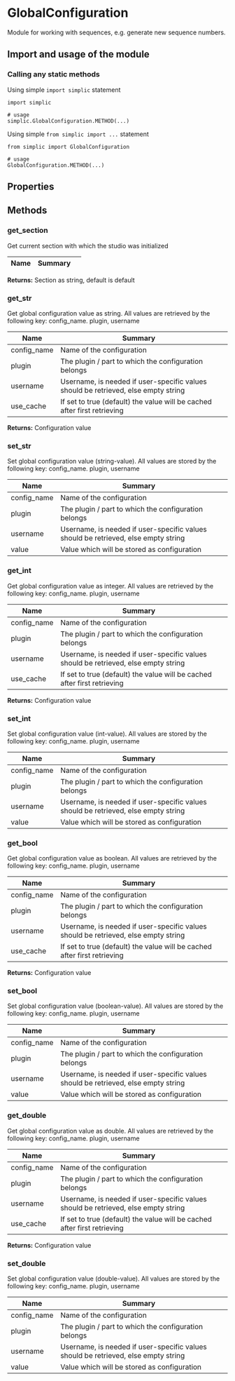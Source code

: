 GlobalConfiguration
===

Module for working with sequences, e.g. generate new sequence numbers.


## Import and usage of the module
### Calling any static methods
Using simple `import simplic` statement
```
import simplic

# usage
simplic.GlobalConfiguration.METHOD(...)
```
Using simple `from simplic import ...` statement
```
from simplic import GlobalConfiguration

# usage
GlobalConfiguration.METHOD(...)
```


## Properties

## Methods

### get_section
Get current section with which the studio was initialized

| Name | Summary |    |
| --- | --- | ---- |

__Returns:__
Section as string, default is default

### get_str
Get global configuration value as string. All values are retrieved by the following key:
            config_name. plugin, username

| Name | Summary |    |
| --- | --- | ---- |
 | config_name | Name of the configuration | |
 | plugin | The plugin / part to which the configuration belongs | |
 | username | Username, is needed if user-specific values should be retrieved, else empty string | |
 | use_cache | If set to true (default) the value will be cached after first retrieving | |

__Returns:__
Configuration value

### set_str
Set global configuration value (string-value). All values are stored by the following key:
            config_name. plugin, username

| Name | Summary |    |
| --- | --- | ---- |
 | config_name | Name of the configuration | |
 | plugin | The plugin / part to which the configuration belongs | |
 | username | Username, is needed if user-specific values should be retrieved, else empty string | |
 | value | Value which will be stored as configuration | |

### get_int
Get global configuration value as integer. All values are retrieved by the following key:
            config_name. plugin, username

| Name | Summary |    |
| --- | --- | ---- |
 | config_name | Name of the configuration | |
 | plugin | The plugin / part to which the configuration belongs | |
 | username | Username, is needed if user-specific values should be retrieved, else empty string | |
 | use_cache | If set to true (default) the value will be cached after first retrieving | |

__Returns:__
Configuration value

### set_int
Set global configuration value (int-value). All values are stored by the following key:
            config_name. plugin, username

| Name | Summary |    |
| --- | --- | ---- |
 | config_name | Name of the configuration | |
 | plugin | The plugin / part to which the configuration belongs | |
 | username | Username, is needed if user-specific values should be retrieved, else empty string | |
 | value | Value which will be stored as configuration | |

### get_bool
Get global configuration value as boolean. All values are retrieved by the following key:
            config_name. plugin, username

| Name | Summary |    |
| --- | --- | ---- |
 | config_name | Name of the configuration | |
 | plugin | The plugin / part to which the configuration belongs | |
 | username | Username, is needed if user-specific values should be retrieved, else empty string | |
 | use_cache | If set to true (default) the value will be cached after first retrieving | |

__Returns:__
Configuration value

### set_bool
Set global configuration value (boolean-value). All values are stored by the following key:
            config_name. plugin, username

| Name | Summary |    |
| --- | --- | ---- |
 | config_name | Name of the configuration | |
 | plugin | The plugin / part to which the configuration belongs | |
 | username | Username, is needed if user-specific values should be retrieved, else empty string | |
 | value | Value which will be stored as configuration | |

### get_double
Get global configuration value as double. All values are retrieved by the following key:
            config_name. plugin, username

| Name | Summary |    |
| --- | --- | ---- |
 | config_name | Name of the configuration | |
 | plugin | The plugin / part to which the configuration belongs | |
 | username | Username, is needed if user-specific values should be retrieved, else empty string | |
 | use_cache | If set to true (default) the value will be cached after first retrieving | |

__Returns:__
Configuration value

### set_double
Set global configuration value (double-value). All values are stored by the following key:
            config_name. plugin, username

| Name | Summary |    |
| --- | --- | ---- |
 | config_name | Name of the configuration | |
 | plugin | The plugin / part to which the configuration belongs | |
 | username | Username, is needed if user-specific values should be retrieved, else empty string | |
 | value | Value which will be stored as configuration | |
